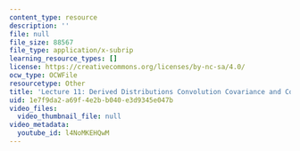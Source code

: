 ```yaml
---
content_type: resource
description: ''
file: null
file_size: 88567
file_type: application/x-subrip
learning_resource_types: []
license: https://creativecommons.org/licenses/by-nc-sa/4.0/
ocw_type: OCWFile
resourcetype: Other
title: 'Lecture 11: Derived Distributions Convolution Covariance and Correlation captions'
uid: 1e7f9da2-a69f-4e2b-b040-e3d9345e047b
video_files:
  video_thumbnail_file: null
video_metadata:
  youtube_id: l4NoMKEHQwM
---
```

